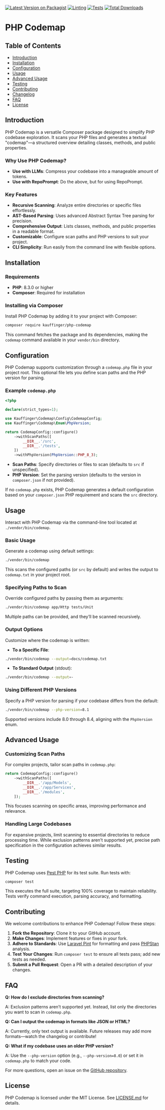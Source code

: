 [![Latest Version on Packagist](https://img.shields.io/packagist/v/kauffinger/php-codemap.svg?style=flat-square)](https://packagist.org/packages/kauffinger/php-codemap)
[![Linting](https://img.shields.io/github/actions/workflow/status/kauffinger/php-codemap/checks.yml?branch=main&label=linting&style=flat-square)](https://github.com/kauffinger/php-codemap/actions/workflows/checks.yml)
[![Tests](https://img.shields.io/github/actions/workflow/status/kauffinger/php-codemap/tests.yml?branch=main&label=tests&style=flat-square)](https://github.com/kauffinger/php-codemap/actions/workflows/tests.yml)
[![Total Downloads](https://img.shields.io/packagist/dt/kauffinger/php-codemap.svg?style=flat-square)](https://packagist.org/packages/kauffinger/php-codemap)

# PHP Codemap

## Table of Contents

- [Introduction](#introduction)
- [Installation](#installation)
- [Configuration](#configuration)
- [Usage](#usage)
- [Advanced Usage](#advanced-usage)
- [Testing](#testing)
- [Contributing](#contributing)
- [Changelog](#changelog)
- [FAQ](#faq)
- [License](#license)

## Introduction

PHP Codemap is a versatile Composer package designed to simplify PHP codebase exploration. It scans your PHP files and generates a textual "codemap"—a structured overview detailing classes, methods, and public properties.

### Why Use PHP Codemap?

- **Use with LLMs**: Compress your codebase into a manageable amount of tokens.
- **Use with RepoPrompt**: Do the above, but for using RepoPrompt.

### Key Features

- **Recursive Scanning**: Analyze entire directories or specific files effortlessly.
- **AST-Based Parsing**: Uses advanced Abstract Syntax Tree parsing for precision.
- **Comprehensive Output**: Lists classes, methods, and public properties in a readable format.
- **Customizable**: Configure scan paths and PHP versions to suit your project.
- **CLI Simplicity**: Run easily from the command line with flexible options.

## Installation

### Requirements

- **PHP**: 8.3.0 or higher
- **Composer**: Required for installation

### Installing via Composer

Install PHP Codemap by adding it to your project with Composer:

```bash
composer require kauffinger/php-codemap
```

This command fetches the package and its dependencies, making the `codemap` command available in your `vendor/bin` directory.

## Configuration

PHP Codemap supports customization through a `codemap.php` file in your project root. This optional file lets you define scan paths and the PHP version for parsing.

### Example `codemap.php`

```php
<?php

declare(strict_types=1);

use Kauffinger\Codemap\Config\CodemapConfig;
use Kauffinger\Codemap\Enum\PhpVersion;

return CodemapConfig::configure()
    ->withScanPaths([
        __DIR__.'/src',
        __DIR__.'/tests',
    ])
    ->withPhpVersion(PhpVersion::PHP_8_3);
```

- **Scan Paths**: Specify directories or files to scan (defaults to `src` if unspecified).
- **PHP Version**: Set the parsing version (defaults to the version in `composer.json` if not provided).

If no `codemap.php` exists, PHP Codemap generates a default configuration based on your `composer.json` PHP requirement and scans the `src` directory.

## Usage

Interact with PHP Codemap via the command-line tool located at `./vendor/bin/codemap`.

### Basic Usage

Generate a codemap using default settings:

```bash
./vendor/bin/codemap
```

This scans the configured paths (or `src` by default) and writes the output to `codemap.txt` in your project root.

### Specifying Paths to Scan

Override configured paths by passing them as arguments:

```bash
./vendor/bin/codemap app/Http tests/Unit
```

Multiple paths can be provided, and they’ll be scanned recursively.

### Output Options

Customize where the codemap is written:

- **To a Specific File**:

```bash
./vendor/bin/codemap --output=docs/codemap.txt
```

- **To Standard Output** (stdout):

```bash
./vendor/bin/codemap --output=-
```

### Using Different PHP Versions

Specify a PHP version for parsing if your codebase differs from the default:

```bash
./vendor/bin/codemap --php-version=8.1
```

Supported versions include 8.0 through 8.4, aligning with the `PhpVersion` enum.

## Advanced Usage

### Customizing Scan Paths

For complex projects, tailor scan paths in `codemap.php`:

```php
return CodemapConfig::configure()
    ->withScanPaths([
        __DIR__.'/app/Models',
        __DIR__.'/app/Services',
        __DIR__.'/modules',
    ]);
```

This focuses scanning on specific areas, improving performance and relevance.

### Handling Large Codebases

For expansive projects, limit scanning to essential directories to reduce processing time. While exclusion patterns aren’t supported yet, precise path specification in the configuration achieves similar results.

## Testing

PHP Codemap uses [Pest PHP](https://pestphp.com/) for its test suite. Run tests with:

```bash
composer test
```

This executes the full suite, targeting 100% coverage to maintain reliability. Tests verify command execution, parsing accuracy, and formatting.

## Contributing

We welcome contributions to enhance PHP Codemap! Follow these steps:

1. **Fork the Repository**: Clone it to your GitHub account.
2. **Make Changes**: Implement features or fixes in your fork.
3. **Adhere to Standards**: Use [Laravel Pint](https://github.com/laravel/pint) for formatting and pass [PHPStan](https://phpstan.org/) analysis.
4. **Test Your Changes**: Run `composer test` to ensure all tests pass; add new tests as needed.
5. **Submit a Pull Request**: Open a PR with a detailed description of your changes.

## FAQ

**Q: How do I exclude directories from scanning?**

A: Exclusion patterns aren’t supported yet. Instead, list only the directories you want to scan in `codemap.php`.

**Q: Can I output the codemap in formats like JSON or HTML?**

A: Currently, only text output is available. Future releases may add more formats—watch the changelog or contribute!

**Q: What if my codebase uses an older PHP version?**

A: Use the `--php-version` option (e.g., `--php-version=8.0`) or set it in `codemap.php` to match your code.

For more questions, open an issue on the [GitHub repository](https://github.com/kauffinger/php-codemap).

## License

PHP Codemap is licensed under the MIT License. See [LICENSE.md](LICENSE.md) for details.